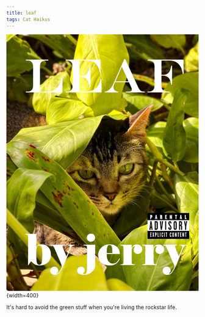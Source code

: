 ```yaml
---
title: leaf
tags: Cat Haikus
---
```


![](../../images/jerry_leaf.png){width=400}

It's hard to avoid the green stuff when you're living the rockstar life.